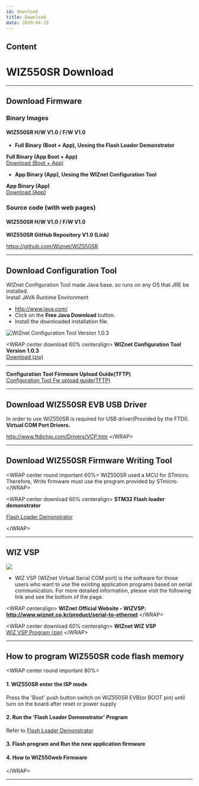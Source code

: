 ```yaml
---
id: download
title: Download
date: 2020-04-16
---
```


## Content

# WIZ550SR Download

-----

## Download Firmware

### Binary Images

#### WIZ550SR H/W V1.0 / F/W V1.0

  - **Full Binary (Boot + App), Uesing the Flash Loader Demonstrator**

 **Full Binary (App Boot + App)**  
[Download (Boot + App)](/img/products/wiz550sr/wiz550sr_download/wiz550sr_160531.zip)  

  - **App Binary (App), Uesing the WIZnet Configuration Tool**

**App Binary (App)**  
[Download (App)](/img/products/wiz550sr/wiz550sr_download/wiz550sr_app_160531.zip)  


### Source code (with web pages)

#### WIZ550SR H/W V1.0 / F/W V1.0

**WIZ550SR GitHub Repository V1.0 (Link)**

<https://github.com/Wiznet/WIZ550SR> 

-----

## Download Configuration Tool

 WIZnet Configuration Tool made Java
base. so runs on any OS that JRE be installed.  
Install JAVA Runtime Environment

  - <http://www.java.com/>
  - Click on the **Free Java Download** button.
  - Install the downloaded installation file.


![WIZnet Configuration Tool Version
1.0.3](/img/products/wiz550sr/wiz550sr_download/configuration.png)

\<WRAP center download 60% centeralign\> **WIZnet Configuration Tool
Version 1.0.3**  
[Download (zip)](/img/products/wiz550sr/wiz550sr_download/wiznet_configuration_tool_ver1.03.zip)


-----

**Configuration Tool Firmware Upload Guide(TFTP)**  
[Configuration Tool Fw upload guide(TFTP)](/img/products/wiz550sr/wiz550s2e_fw_uploading_tftp.pdf)


-----

## Download WIZ550SR EVB USB Driver

In order to use WIZ550SR is required
for USB driver(Provided by the FTDI).  
**Virtual COM Port
Drivers.**  
  
<http://www.ftdichip.com/Drivers/VCP.htm> \</WRAP\>

-----

## Download WIZ550SR Firmware Writing Tool

\<WRAP center round important 60%\> WIZ550SR used a MCU for STmicro.
Therefore, Write firmware must use the program provided by STmicro.
\</WRAP\>

\<WRAP center download 60% centeralign\> **STM32 Flash loader
demonstrator**  
  
[Flash Loader
Demonstrator](http://www.st.com/content/st_com/en/products/development-tools/software-development-tools/stm32-software-development-tools/stm32-programmers/flasher-stm32.html)

\</WRAP\>

-----

## WIZ VSP

![](/products/wiz750sr/usermanual/wiz_vsp.jpg)

  - WIZ VSP (WIZnet Virtual Serial COM port) is the software for those
    users who want to use the existing application programs based on
    serial communication. For more detailed information, please visit
    the following link and see the bottom of the page.

\<WRAP centeralign\> **WIZnet Official Website - WIZVSP:
<http://www.wiznet.co.kr/product/serial-to-ethernet>** \</WRAP\>

\<WRAP center download 60% centeralign\> **WIZnet WIZ VSP**  
[WIZ VSP Program (zip)](/products/wiz750sr/wizvsp_tool.zip) \</WRAP\>

-----

## How to program WIZ550SR code flash memory

\<WRAP center round important 80%\>

#### 1\. WIZ550SR enter the ISP mode

Press the 'Boot' push button switch on WIZ550SR EVB(or BOOT pin) until
turn on the board after reset or power supply

#### 2\. Run the 'Flash Loader Demonstrator' Program

Refer to [Flash Loader
Demonstrator](http://www.st.com/web/en/catalog/tools/FM147/CL1794/SC961/SS1533/PF257525?s_searchtype=keyword)

#### 3\. Flash program and Run the new application firmware

#### 4\. How to WIZ550web Firmware

\</WRAP\>

-----

